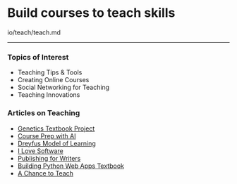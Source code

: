 # Build courses to teach skills

io/teach/teach.md


---

### Topics of Interest

- Teaching Tips & Tools
- Creating Online Courses
- Social Networking for Teaching
- Teaching Innovations

### Articles on Teaching

* [Genetics Textbook Project](/genetics-book/)
* [Course Prep with AI](/course-ai-prep/)
* [Dreyfus Model of Learning](/learning/)
* [I Love Software](/i-love-software/)
* [Publishing for Writers](/publishing-for-writers)
* [Building Python Web Apps Textbook](/web-apps-book)
* [A Chance to Teach](/a-chance-to-teach)
